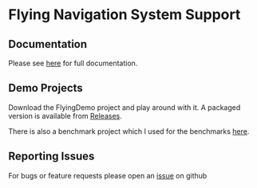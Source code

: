 # Flying Navigation System Support

## Documentation
Please see [here](https://blendersleuth.github.io/FlyingNavSystemSite/) for full documentation.

## Demo Projects
Download the FlyingDemo project and play around with it. A packaged version is available from [Releases](https://github.com/BlenderSleuth/FlyingNavSystemSupport/releases).

There is also a benchmark project which I used for the benchmarks [here](https://blendersleuth.github.io/FlyingNavSystemSite/benchmarks.html).

## Reporting Issues
For bugs or feature requests please open an [issue](https://github.com/BlenderSleuth/FlyingNavSystemSupport/issues) on github